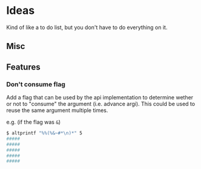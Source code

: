 # Ideas

Kind of like a to do list, but you don't have to do everything on it.

## Misc

## Features

### Don't consume flag

Add a flag that can be used by the api implementation to determine wether or not
to "consume" the argument (i.e. advance argi).  This could be used to reuse the
same argument multiple times.

e.g. (if the flag was `&`)

```sh
$ altprintf "%%(%&~#*\n)*" 5
#####
#####
#####
#####
#####
```
